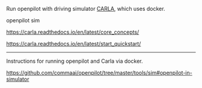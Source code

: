 Run openpilot with driving simulator [CARLA](http://carla.org/), which uses docker.

openpilot sim

https://carla.readthedocs.io/en/latest/core_concepts/

https://carla.readthedocs.io/en/latest/start_quickstart/

***

Instructions for running openpilot and Carla via docker. 

https://github.com/commaai/openpilot/tree/master/tools/sim#openpilot-in-simulator
